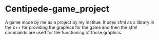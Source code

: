 # Centipede-game_project
A game made by me as a project by my institue. It uses sfml as a library in the c++ for providing the graphics for the game and then the sfml commands are used for the functioning of those graphics.
